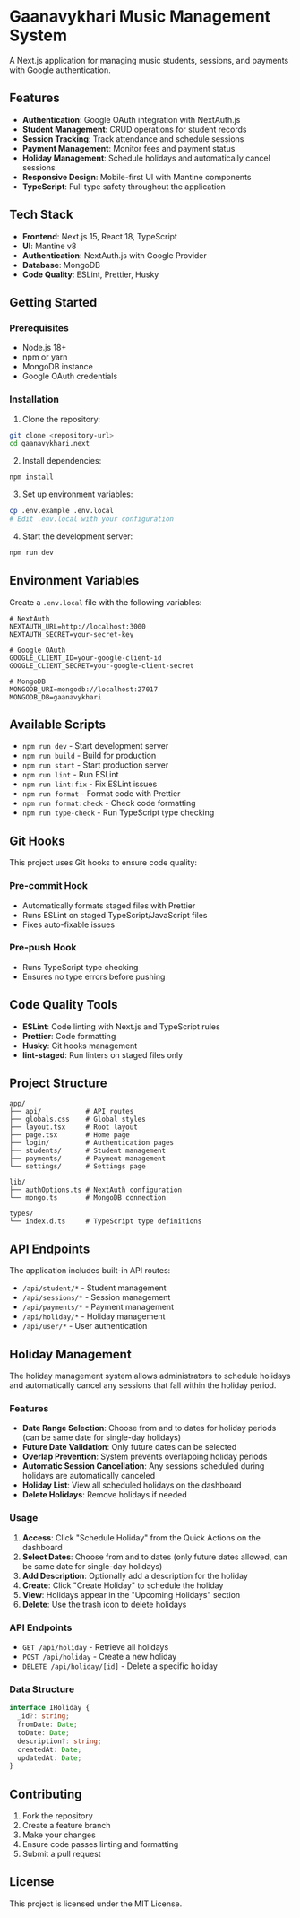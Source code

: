 # Gaanavykhari Music Management System

A Next.js application for managing music students, sessions, and payments with Google authentication.

## Features

- **Authentication**: Google OAuth integration with NextAuth.js
- **Student Management**: CRUD operations for student records
- **Session Tracking**: Track attendance and schedule sessions
- **Payment Management**: Monitor fees and payment status
- **Holiday Management**: Schedule holidays and automatically cancel sessions
- **Responsive Design**: Mobile-first UI with Mantine components
- **TypeScript**: Full type safety throughout the application

## Tech Stack

- **Frontend**: Next.js 15, React 18, TypeScript
- **UI**: Mantine v8
- **Authentication**: NextAuth.js with Google Provider
- **Database**: MongoDB
- **Code Quality**: ESLint, Prettier, Husky

## Getting Started

### Prerequisites

- Node.js 18+
- npm or yarn
- MongoDB instance
- Google OAuth credentials

### Installation

1. Clone the repository:

```bash
git clone <repository-url>
cd gaanavykhari.next
```

2. Install dependencies:

```bash
npm install
```

3. Set up environment variables:

```bash
cp .env.example .env.local
# Edit .env.local with your configuration
```

4. Start the development server:

```bash
npm run dev
```

## Environment Variables

Create a `.env.local` file with the following variables:

```env
# NextAuth
NEXTAUTH_URL=http://localhost:3000
NEXTAUTH_SECRET=your-secret-key

# Google OAuth
GOOGLE_CLIENT_ID=your-google-client-id
GOOGLE_CLIENT_SECRET=your-google-client-secret

# MongoDB
MONGODB_URI=mongodb://localhost:27017
MONGODB_DB=gaanavykhari
```

## Available Scripts

- `npm run dev` - Start development server
- `npm run build` - Build for production
- `npm run start` - Start production server
- `npm run lint` - Run ESLint
- `npm run lint:fix` - Fix ESLint issues
- `npm run format` - Format code with Prettier
- `npm run format:check` - Check code formatting
- `npm run type-check` - Run TypeScript type checking

## Git Hooks

This project uses Git hooks to ensure code quality:

### Pre-commit Hook

- Automatically formats staged files with Prettier
- Runs ESLint on staged TypeScript/JavaScript files
- Fixes auto-fixable issues

### Pre-push Hook

- Runs TypeScript type checking
- Ensures no type errors before pushing

## Code Quality Tools

- **ESLint**: Code linting with Next.js and TypeScript rules
- **Prettier**: Code formatting
- **Husky**: Git hooks management
- **lint-staged**: Run linters on staged files only

## Project Structure

```
app/
├── api/           # API routes
├── globals.css    # Global styles
├── layout.tsx     # Root layout
├── page.tsx       # Home page
├── login/         # Authentication pages
├── students/      # Student management
├── payments/      # Payment management
└── settings/      # Settings page

lib/
├── authOptions.ts # NextAuth configuration
└── mongo.ts       # MongoDB connection

types/
└── index.d.ts     # TypeScript type definitions
```

## API Endpoints

The application includes built-in API routes:

- `/api/student/*` - Student management
- `/api/sessions/*` - Session management
- `/api/payments/*` - Payment management
- `/api/holiday/*` - Holiday management
- `/api/user/*` - User authentication

## Holiday Management

The holiday management system allows administrators to schedule holidays and automatically cancel any sessions that fall within the holiday period.

### Features

- **Date Range Selection**: Choose from and to dates for holiday periods (can be same date for single-day holidays)
- **Future Date Validation**: Only future dates can be selected
- **Overlap Prevention**: System prevents overlapping holiday periods
- **Automatic Session Cancellation**: Any sessions scheduled during holidays are automatically canceled
- **Holiday List**: View all scheduled holidays on the dashboard
- **Delete Holidays**: Remove holidays if needed

### Usage

1. **Access**: Click "Schedule Holiday" from the Quick Actions on the dashboard
2. **Select Dates**: Choose from and to dates (only future dates allowed, can be same date for single-day holidays)
3. **Add Description**: Optionally add a description for the holiday
4. **Create**: Click "Create Holiday" to schedule the holiday
5. **View**: Holidays appear in the "Upcoming Holidays" section
6. **Delete**: Use the trash icon to delete holidays

### API Endpoints

- `GET /api/holiday` - Retrieve all holidays
- `POST /api/holiday` - Create a new holiday
- `DELETE /api/holiday/[id]` - Delete a specific holiday

### Data Structure

```typescript
interface IHoliday {
  _id?: string;
  fromDate: Date;
  toDate: Date;
  description?: string;
  createdAt: Date;
  updatedAt: Date;
}
```

## Contributing

1. Fork the repository
2. Create a feature branch
3. Make your changes
4. Ensure code passes linting and formatting
5. Submit a pull request

## License

This project is licensed under the MIT License.

